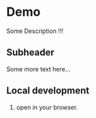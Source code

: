 # Demo 

Some Description !!!


## Subheader

Some more text here...


## Local development

 1. open in your browser.